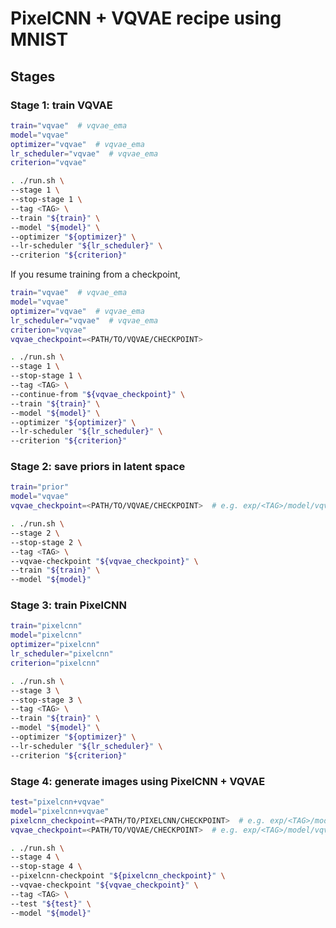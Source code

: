 # PixelCNN + VQVAE recipe using MNIST

## Stages

### Stage 1: train VQVAE

```sh
train="vqvae"  # vqvae_ema
model="vqvae"
optimizer="vqvae"  # vqvae_ema
lr_scheduler="vqvae"  # vqvae_ema
criterion="vqvae"

. ./run.sh \
--stage 1 \
--stop-stage 1 \
--tag <TAG> \
--train "${train}" \
--model "${model}" \
--optimizer "${optimizer}" \
--lr-scheduler "${lr_scheduler}" \
--criterion "${criterion}"
```

If you resume training from a checkpoint,

```sh
train="vqvae"  # vqvae_ema
model="vqvae"
optimizer="vqvae"  # vqvae_ema
lr_scheduler="vqvae"  # vqvae_ema
criterion="vqvae"
vqvae_checkpoint=<PATH/TO/VQVAE/CHECKPOINT>

. ./run.sh \
--stage 1 \
--stop-stage 1 \
--tag <TAG> \
--continue-from "${vqvae_checkpoint}" \
--train "${train}" \
--model "${model}" \
--optimizer "${optimizer}" \
--lr-scheduler "${lr_scheduler}" \
--criterion "${criterion}"
```

### Stage 2: save priors in latent space

```sh
train="prior"
model="vqvae"
vqvae_checkpoint=<PATH/TO/VQVAE/CHECKPOINT>  # e.g. exp/<TAG>/model/vqvae/last.pth

. ./run.sh \
--stage 2 \
--stop-stage 2 \
--tag <TAG> \
--vqvae-checkpoint "${vqvae_checkpoint}" \
--train "${train}" \
--model "${model}"
```

### Stage 3: train PixelCNN

```sh
train="pixelcnn"
model="pixelcnn"
optimizer="pixelcnn"
lr_scheduler="pixelcnn"
criterion="pixelcnn"

. ./run.sh \
--stage 3 \
--stop-stage 3 \
--tag <TAG> \
--train "${train}" \
--model "${model}" \
--optimizer "${optimizer}" \
--lr-scheduler "${lr_scheduler}" \
--criterion "${criterion}"
```


### Stage 4: generate images using PixelCNN + VQVAE

```sh
test="pixelcnn+vqvae"
model="pixelcnn+vqvae"
pixelcnn_checkpoint=<PATH/TO/PIXELCNN/CHECKPOINT>  # e.g. exp/<TAG>/model/pixelcnn/last.pth
vqvae_checkpoint=<PATH/TO/VQVAE/CHECKPOINT>  # e.g. exp/<TAG>/model/vqvae/last.pth

. ./run.sh \
--stage 4 \
--stop-stage 4 \
--pixelcnn-checkpoint "${pixelcnn_checkpoint}" \
--vqvae-checkpoint "${vqvae_checkpoint}" \
--tag <TAG> \
--test "${test}" \
--model "${model}"
```
